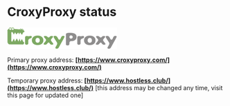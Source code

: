# CroxyProxy status

![CroxyProxy web proxy](https://github.com/croxy-proxy-official/status/raw/master/image/logo.png)

Primary proxy address: **[https://www.croxyproxy.com/](https://www.croxyproxy.com/)**

Temporary proxy address: **[https://www.hostless.club/](https://www.hostless.club/)** [this address may be changed any time, visit this page for updated one]
